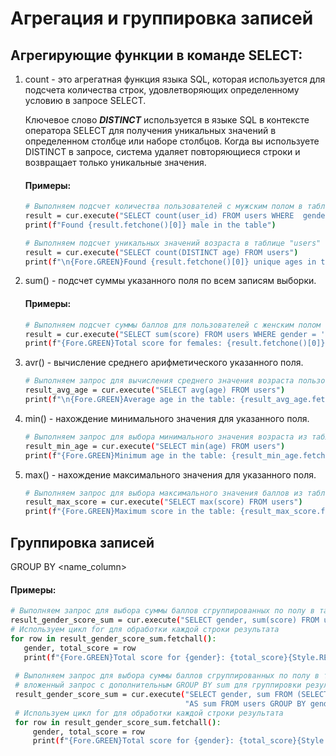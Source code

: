 # Агрегация и группировка записей 

## Агрегирующие функции в команде SELECT:

1. count - это агрегатная функция языка SQL, которая используется для подсчета количества строк, удовлетворяющих 
   определенному условию в запросе SELECT.

   Ключевое слово ***DISTINCT*** используется в языке SQL в контексте оператора SELECT для получения уникальных значений 
   в определенном столбце или наборе столбцов. Когда вы используете DISTINCT в запросе, система удаляет повторяющиеся 
   строки и возвращает только уникальные значения.

   #### Примеры:
   ```bash
   # Выполняем подсчет количества пользователей с мужским полом в таблице "users"
   result = cur.execute("SELECT count(user_id) FROM users WHERE  gender = 'Male'")
   print(f"Found {result.fetchone()[0]} male in the table")
   
   # Выполняем подсчет уникальных значений возраста в таблице "users"
   result = cur.execute("SELECT count(DISTINCT age) FROM users")
   print(f"\n{Fore.GREEN}Found {result.fetchone()[0]} unique ages in the table{Style.RESET_ALL}\n")
   ```
   
2. sum() - подсчет суммы указанного поля по всем записям выборки.
   #### Примеры:
   ```bash
   # Выполняем подсчет суммы баллов для пользователей с женским полом в таблице "users"
   result = cur.execute("SELECT sum(score) FROM users WHERE gender = 'Female'")
   print(f"{Fore.GREEN}Total score for females: {result.fetchone()[0]}{Style.RESET_ALL}")
   ```
   
3. avr() - вычисление среднего арифметического указанного поля.
   ```bash
   # Выполняем запрос для вычисления среднего значения возраста пользователей в таблице "users"
   result_avg_age = cur.execute("SELECT avg(age) FROM users")
   print(f"\n{Fore.GREEN}Average age in the table: {result_avg_age.fetchone()[0]:.2f}{Style.RESET_ALL}\n")
   ```

4. min() - нахождение минимального значения для указанного поля.
   ```bash
   # Выполняем запрос для выбора минимального значения возраста из таблицы "users"
   result_min_age = cur.execute("SELECT min(age) FROM users")
   print(f"{Fore.GREEN}Minimum age in the table: {result_min_age.fetchone()[0]}{Style.RESET_ALL}")
   ```
   
5. max() - нахождение максимального значения для указанного поля.
   ```bash
   # Выполняем запрос для выбора максимального значения баллов из таблицы "users"
   result_max_score = cur.execute("SELECT max(score) FROM users")
   print(f"{Fore.GREEN}Maximum score in the table: {result_max_score.fetchone()[0]}{Style.RESET_ALL}")
   ```
   
## Группировка записей
GROUP BY <name_column>

 #### Примеры:
   ```bash
   # Выполняем запрос для выбора суммы баллов сгруппированных по полу в таблице "user
   result_gender_score_sum = cur.execute("SELECT gender, sum(score) FROM users GROUP BY gender")  
   # Используем цикл for для обработки каждой строки результата                      
   for row in result_gender_score_sum.fetchall():                                    
      gender, total_score = row                                                     
      print(f"{Fore.GREEN}Total score for {gender}: {total_score}{Style.RESET_ALL}")
      
    # Выполняем запрос для выбора суммы баллов сгруппированных по полу в таблице "users", а затем используем
    # вложенный запрос с дополнительным GROUP BY sum для группировки результатов по уникальной сумме баллов
    result_gender_score_sum = cur.execute("SELECT gender, sum FROM (SELECT gender, SUM(score) "
                                          "AS sum FROM users GROUP BY gender) GROUP BY sum")
    # Используем цикл for для обработки каждой строки результата
    for row in result_gender_score_sum.fetchall():
        gender, total_score = row
        print(f"{Fore.GREEN}Total score for {gender}: {total_score}{Style.RESET_ALL}")
   ```